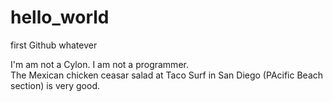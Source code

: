 # hello_world
first Github whatever

I'm am not a Cylon.  I am not a programmer.  
The Mexican chicken ceasar salad at Taco Surf in San Diego (PAcific Beach section) is very good.

